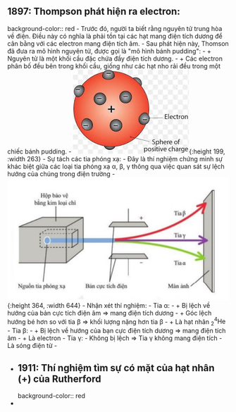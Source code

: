 ## 1897: Thompson phát hiện ra electron:
background-color:: red
	- Trước đó, người ta biết rằng nguyên tử trung hòa về điện. Điều này có nghĩa là phải tồn tại các hạt mang điện tích dương để cân bằng với các electron mang điện tích âm.
	- Sau phát hiện này, Thomson đã đưa ra mô hình nguyên tử, được gọi là "mô hình bánh pudding":
		- + Nguyên tử là một khối cầu đặc chứa đầy điện tích dương.
		- + Các electron phân bố đều bên trong khối cầu, giống như các hạt nho rải đều trong một chiếc bánh pudding.
		- ![download.jpg](../assets/download_1726194991957_0.jpg){:height 199, :width 263}
	- Sự tách các tia phóng xạ:
		- Đây là thí nghiệm chứng minh sự khác biệt giữa các loại tia phóng xạ α, β, γ thông qua việc quan sát sự lệch hướng của chúng trong điện trường
		- ![tia-phong-xa-1.jpg](../assets/tia-phong-xa-1_1726195155109_0.jpg){:height 364, :width 644}
	- Nhận xét thí nghiệm:
		- Tia α:
			- + Bị lệch về hướng của bản cực tích điện âm => mang điện tích dương
			- + Góc lệch hướng bé hơn so với tia β => khối lượng nặng hơn tia β
			- + Là hạt nhân ${}^{4}_{2}\text{He}$
		- Tia β:
			- + Bị lệch về hướng của bạn cực điện tích dương => mang điện tích âm
			- + Là electron
		- Tia γ:
			- Không bị lệch => Tia γ không mang điện tích
			- Là sóng điện từ
		-
- ## 1911: Thí nghiệm tìm sự có mặt của hạt nhân (+) của Rutherford
  background-color:: red
-